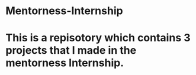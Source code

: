 # Mentorness-Internship

# This is a repisotory which contains 3 projects that I made in the mentorness Internship.
